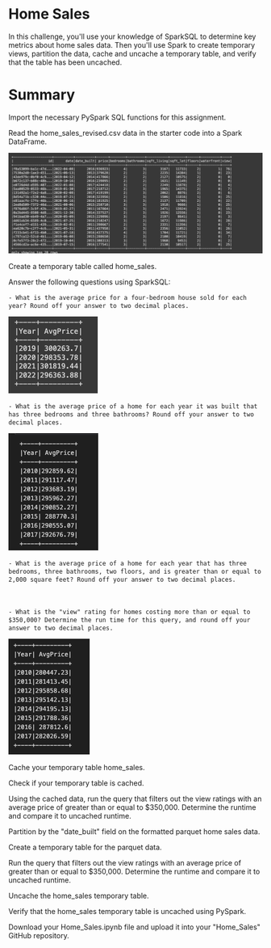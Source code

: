 # Home Sales

In this challenge, you'll use your knowledge of SparkSQL to determine key metrics about home sales data. Then you'll use Spark to create temporary views, partition the data, cache and uncache a temporary table, and verify that the table has been uncached.

# Summary

Import the necessary PySpark SQL functions for this assignment.

Read the home_sales_revised.csv data in the starter code into a Spark DataFrame.

![Alt text](<Screen Shot 2024-01-04 at 11.55.12 PM.png>)

Create a temporary table called home_sales.

Answer the following questions using SparkSQL:

    - What is the average price for a four-bedroom house sold for each year? Round off your answer to two decimal places.

![Alt text](<Screen Shot 2024-01-04 at 11.55.40 PM.png>)

    - What is the average price of a home for each year it was built that has three bedrooms and three bathrooms? Round off your answer to two decimal places.

![Alt text](<Screen Shot 2024-01-04 at 11.56.41 PM.png>)

    - What is the average price of a home for each year that has three bedrooms, three bathrooms, two floors, and is greater than or equal to 2,000 square feet? Round off your answer to two decimal places.



    - What is the "view" rating for homes costing more than or equal to $350,000? Determine the run time for this query, and round off your answer to two decimal places.

![Alt text](<Screen Shot 2024-01-04 at 11.57.06 PM.png>)

Cache your temporary table home_sales.

Check if your temporary table is cached.

Using the cached data, run the query that filters out the view ratings with an average price of greater than or equal to $350,000. Determine the runtime and compare it to uncached runtime.

Partition by the "date_built" field on the formatted parquet home sales data.

Create a temporary table for the parquet data.

Run the query that filters out the view ratings with an average price of greater than or equal to $350,000. Determine the runtime and compare it to uncached runtime.

Uncache the home_sales temporary table.

Verify that the home_sales temporary table is uncached using PySpark.

Download your Home_Sales.ipynb file and upload it into your "Home_Sales" GitHub repository.